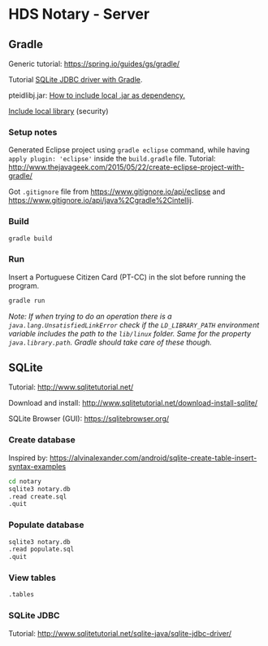 # HDS Notary - Server

## Gradle

Generic tutorial: <https://spring.io/guides/gs/gradle/>

Tutorial [SQLite JDBC driver with Gradle](https://stackoverflow.com/questions/50377264/using-sqlite-jdbc-driver-in-a-gradle-java-project).

pteidlibj.jar: [How to include local .jar as dependency.](https://stackoverflow.com/questions/20700053/how-to-add-local-jar-file-dependency-to-build-gradle-file)

[Include local library](https://developer.android.com/studio/build/dependencies) (security)

### Setup notes

Generated Eclipse project using `gradle eclipse` command, while having `apply plugin: 'eclipse'` inside the `build.gradle` file. Tutorial: <http://www.thejavageek.com/2015/05/22/create-eclipse-project-with-gradle/>

Got `.gitignore` file from <https://www.gitignore.io/api/eclipse> and <https://www.gitignore.io/api/java%2Cgradle%2Cintellij>.

### Build

```sh
gradle build
```

### Run

Insert a Portuguese Citizen Card (PT-CC) in the slot before running the program.

```sh
gradle run
```

*Note: If when trying to do an operation there is a `java.lang.UnsatisfiedLinkError` check if the `LD_LIBRARY_PATH` environment variable includes the path to the `lib/linux` folder. Same for the property `java.library.path`. Gradle should take care of these though.*

## SQLite

Tutorial: <http://www.sqlitetutorial.net/>

Download and install: <http://www.sqlitetutorial.net/download-install-sqlite/>

SQLite Browser (GUI): <https://sqlitebrowser.org/>

### Create database

Inspired by: <https://alvinalexander.com/android/sqlite-create-table-insert-syntax-examples>

```sh
cd notary
sqlite3 notary.db
.read create.sql
.quit
```

### Populate database

```sh
sqlite3 notary.db
.read populate.sql
.quit
```

### View tables

```sh
.tables
```

### SQLite JDBC

Tutorial: <http://www.sqlitetutorial.net/sqlite-java/sqlite-jdbc-driver/>

